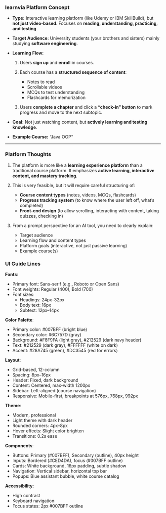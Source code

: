 
### learnvia Platform Concept

* **Type:** Interactive learning platform (like Udemy or IBM SkillBuild), but **not just video-based**. Focuses on **reading, understanding, practicing, and testing**.
* **Target Audience:** University students (your brothers and sisters) mainly studying **software engineering**.
* **Learning Flow:**

  1. Users **sign up** and **enroll** in courses.
  2. Each course has a **structured sequence of content**:

     * Notes to read
     * Scrollable videos
     * MCQs to test understanding
     * Flashcards for memorization
  3. Users **complete a chapter** and click a **“check-in” button** to mark progress and move to the next subtopic.
* **Goal:** Not just watching content, but **actively learning and testing knowledge**.
* **Example Course:** “Java OOP”

---

### Platform Thoughts

1. The platform is more like a **learning experience platform** than a traditional course platform. It emphasizes **active learning, interactive content, and mastery tracking**.
2. This is very feasible, but it will require careful structuring of:

   * **Course content types** (notes, videos, MCQs, flashcards)
   * **Progress tracking system** (to know where the user left off, what’s completed)
   * **Front-end design** (to allow scrolling, interacting with content, taking quizzes, checking in)
3. From a prompt perspective for an AI tool, you need to clearly explain:

   * Target audience
   * Learning flow and content types
   * Platform goals (interactive, not just passive learning)
   * Example course(s)

### UI Guide Lines

**Fonts**:
- Primary font: Sans-serif (e.g., Roboto or Open Sans)
- Font weights: Regular (400), Bold (700)
- Font sizes: 
  - Headings: 24px–32px
  - Body text: 16px
  - Subtext: 12px–14px

**Color Palette**:
- Primary color: #007BFF (bright blue)
- Secondary color: #6C757D (gray)
- Background: #F8F9FA (light gray), #212529 (dark navy header)
- Text: #212529 (dark gray), #FFFFFF (white on dark)
- Accent: #28A745 (green), #DC3545 (red for errors)

**Layout**:
- Grid-based, 12-column
- Spacing: 8px–16px
- Header: Fixed, dark background
- Content: Centered, max-width 1200px
- Sidebar: Left-aligned (course navigation)
- Responsive: Mobile-first, breakpoints at 576px, 768px, 992px

**Theme**:
- Modern, professional
- Light theme with dark header
- Rounded corners: 4px–8px
- Hover effects: Slight color brighten
- Transitions: 0.2s ease

**Components**:
- Buttons: Primary (#007BFF), Secondary (outline), 40px height
- Inputs: Bordered (#CED4DA), focus (#007BFF outline)
- Cards: White background, 16px padding, subtle shadow
- Navigation: Vertical sidebar, horizontal top bar
- Popups: Blue assistant bubble, white course catalog

**Accessibility**:
- High contrast
- Keyboard navigation
- Focus states: 2px #007BFF outline